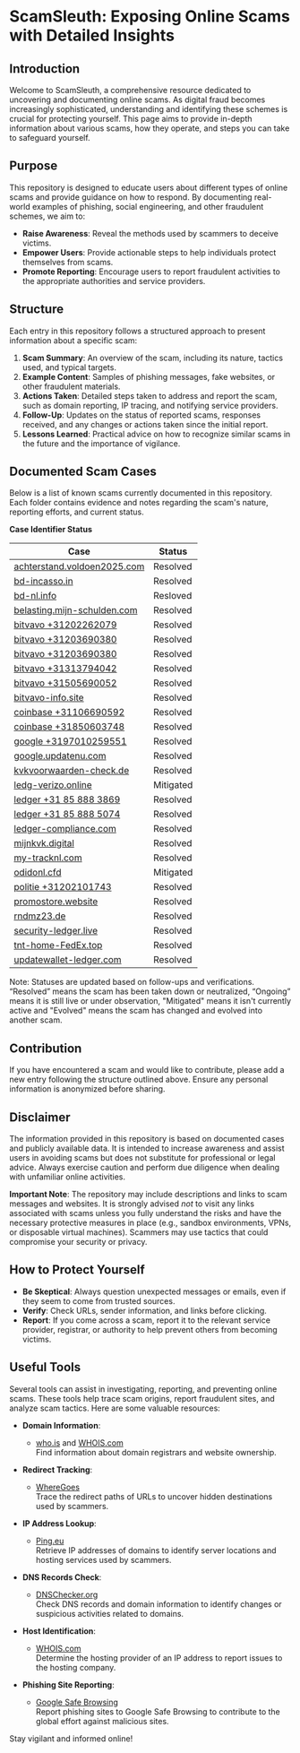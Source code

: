 # ScamSleuth: Exposing Online Scams with Detailed Insights

## Introduction
Welcome to ScamSleuth, a comprehensive resource dedicated to uncovering and documenting online scams. As digital fraud becomes increasingly sophisticated, understanding and identifying these schemes is crucial for protecting yourself. This page aims to provide in-depth information about various scams, how they operate, and steps you can take to safeguard yourself.

## Purpose
This repository is designed to educate users about different types of online scams and provide guidance on how to respond. By documenting real-world examples of phishing, social engineering, and other fraudulent schemes, we aim to:

- **Raise Awareness**: Reveal the methods used by scammers to deceive victims.
- **Empower Users**: Provide actionable steps to help individuals protect themselves from scams.
- **Promote Reporting**: Encourage users to report fraudulent activities to the appropriate authorities and service providers.

## Structure
Each entry in this repository follows a structured approach to present information about a specific scam:

1. **Scam Summary**: An overview of the scam, including its nature, tactics used, and typical targets.
2. **Example Content**: Samples of phishing messages, fake websites, or other fraudulent materials.
3. **Actions Taken**: Detailed steps taken to address and report the scam, such as domain reporting, IP tracing, and notifying service providers.
4. **Follow-Up**: Updates on the status of reported scams, responses received, and any changes or actions taken since the initial report.
5. **Lessons Learned**: Practical advice on how to recognize similar scams in the future and the importance of vigilance.

## Documented Scam Cases
Below is a list of known scams currently documented in this repository. Each folder contains evidence and notes regarding the scam's nature, reporting efforts, and current status.

**Case Identifier	Status**

| Case | Status |
|------|--------|
| [achterstand.voldoen2025.com](./achterstand.voldoen2025.com/)	| Resolved |
| [bd-incasso.in](./bd-incasso.in/)	| Resolved |
| [bd-nl.info](./bd-nl.info/)	| Resloved |
| [belasting.mijn-schulden.com](./belasting.mijn-schulden.com/)	| Resolved |
| [bitvavo +31202262079](./bitvavo%20%2B31202262079/) | Resolved |
| [bitvavo +31203690380](./bitvavo%20%2B31203690380/) | Resolved |
| [bitvavo +31203690380](./bitvavo%20%2B31203691329/) | Resolved |
| [bitvavo +31313794042](./bitvavo%20%2B31313794042/) | Resolved |
| [bitvavo +31505690052](./bitvavo%20%2B31505690052/) | Resolved |
| [bitvavo-info.site](./bitvavo-info.site/)	| Resolved |
| [coinbase +31106690592](./coinbase%20%2B31106690592/)	| Resolved |
| [coinbase +31850603748](./coinbase%20%2B31850603748/)	| Resolved |
| [google +3197010259551](./google%20%2B3197010259551/) | Resolved |
| [google.updatenu.com](./google.updatenu.com/)	| Resolved |
| [kvkvoorwaarden-check.de](./kvkvoorwaarden-check.de/)	| Resolved |
| [ledg-verizo.online](./ledg-verizo.online/)	| Mitigated |
| [ledger +31 85 888 3869](./ledger%20%2B31%2085%20888%203869/) | Resolved |
| [ledger +31 85 888 5074](./ledger%20%2B31%2085%20888%205074/) | Resolved |
| [ledger-compliance.com](./ledger-compliance.com/) | Resolved |
| [mijnkvk.digital](./mijnkvk.digital/) | Resolved |
| [my-tracknl.com](./my-tracknl.com/) | Resolved |
| [odidonl.cfd](./odidonl.cfd/) | Mitigated |
| [politie +31202101743](./politie%20%2B31202101743/) | Resolved |
| [promostore.website](./promostore.website/) | Resolved |
| [rndmz23.de](./rndmz23.de/) | Resolved |
| [security-ledger.live](./security-ledger.live/) | Resolved |
| [tnt-home-FedEx.top](./tnt-home-FedEx.top/) | Resolved |
| [updatewallet-ledger.com](./updatewallet-ledger.com/) | Resolved |

Note: Statuses are updated based on follow-ups and verifications. “Resolved” means the scam has been taken down or neutralized, “Ongoing” means it is still live or under observation, "Mitigated" means it isn't currently active and "Evolved" means the scam has changed and evolved into another scam.

## Contribution
If you have encountered a scam and would like to contribute, please add a new entry following the structure outlined above. Ensure any personal information is anonymized before sharing.

## Disclaimer
The information provided in this repository is based on documented cases and publicly available data. It is intended to increase awareness and assist users in avoiding scams but does not substitute for professional or legal advice. Always exercise caution and perform due diligence when dealing with unfamiliar online activities.

**Important Note**: The repository may include descriptions and links to scam messages and websites. It is strongly advised *not* to visit any links associated with scams unless you fully understand the risks and have the necessary protective measures in place (e.g., sandbox environments, VPNs, or disposable virtual machines). Scammers may use tactics that could compromise your security or privacy.

## How to Protect Yourself
- **Be Skeptical**: Always question unexpected messages or emails, even if they seem to come from trusted sources.
- **Verify**: Check URLs, sender information, and links before clicking.
- **Report**: If you come across a scam, report it to the relevant service provider, registrar, or authority to help prevent others from becoming victims.

## Useful Tools
Several tools can assist in investigating, reporting, and preventing online scams. These tools help trace scam origins, report fraudulent sites, and analyze scam tactics. Here are some valuable resources:

- **Domain Information**:  
  - [who.is](https://who.is) and [WHOIS.com](https://www.whois.com/whois)  
  Find information about domain registrars and website ownership.

- **Redirect Tracking**:  
  - [WhereGoes](https://wheregoes.com/)  
  Trace the redirect paths of URLs to uncover hidden destinations used by scammers.

- **IP Address Lookup**:  
  - [Ping.eu](https://ping.eu/ping)  
  Retrieve IP addresses of domains to identify server locations and hosting services used by scammers.

- **DNS Records Check**:  
  - [DNSChecker.org](https://dnschecker.org/)  
  Check DNS records and domain information to identify changes or suspicious activities related to domains.

- **Host Identification**:  
  - [WHOIS.com](https://www.whois.com/whois)  
  Determine the hosting provider of an IP address to report issues to the hosting company.

- **Phishing Site Reporting**:  
  - [Google Safe Browsing](https://safebrowsing.google.com/safebrowsing/report_phish/?hl=en)  
  Report phishing sites to Google Safe Browsing to contribute to the global effort against malicious sites.

Stay vigilant and informed online!

